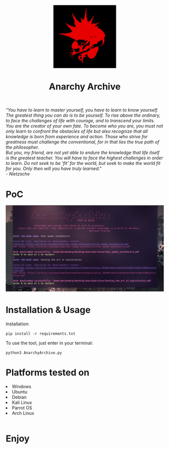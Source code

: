 <div align='center'>
<img src="https://github.com/L01010000/AnarchyArchive/blob/main/logo.png" width="200px" />
 <h1>Anarchy Archive</h1>
  <br>
    
</div>

<p><i>"You have to learn to master yourself, you have to learn to know yourself. The greatest thing you can do is to be yourself. To rise above the ordinary, to face the challenges of life with courage, and to transcend your limits.<br>You are the creator of your own fate. To become who you are, you must not only learn to confront the obstacles of life but also recognize that all knowledge is born from experience and action. Those who strive for greatness must challenge the conventional, for in that lies the true path of the philosopher.<br>But you, my friend, are not yet able to endure the knowledge that life itself is the greatest teacher. You will have to face the highest challenges in order to learn. Do not seek to be 'fit' for the world, but seek to make the world fit for you. Only then will you have truly learned."<br> - Nietzsche</i></p>



# PoC

<img src="https://github.com/L01010000/AnarchyArchive/blob/main/poc.png" width="900px" />


# Installation & Usage

Installation:
   
    pip install -r requirements.txt



To use the tool, just enter in your terminal:

    python3 AnarchyArchive.py
    

</center><h1>Platforms tested on</h1></center>
<li>Windows</li>
<li>Ubuntu</li>
<li>Debian</li>
<li>Kali Linux</li>
<li>Parrot OS</li>
<li>Arch Linux</li>
<br>



# Enjoy


